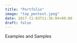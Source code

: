 ```yaml
---
title: "Portfolio"
image: "top_pentest.jpeg"
date: 2017-11-03T11:36:04+09:00
draft: false 
---
```

Examples and Samples
